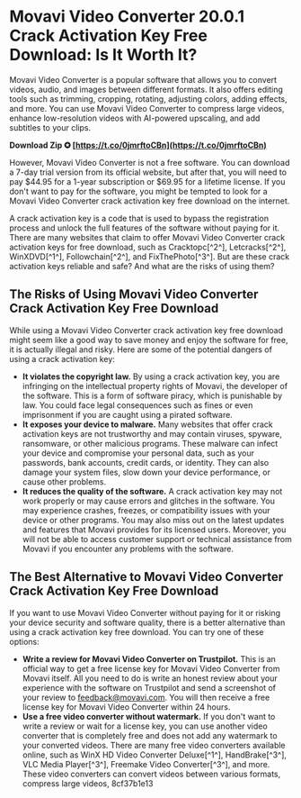 
 
# Movavi Video Converter 20.0.1 Crack Activation Key Free Download: Is It Worth It?
 
Movavi Video Converter is a popular software that allows you to convert videos, audio, and images between different formats. It also offers editing tools such as trimming, cropping, rotating, adjusting colors, adding effects, and more. You can use Movavi Video Converter to compress large videos, enhance low-resolution videos with AI-powered upscaling, and add subtitles to your clips.
 
**Download Zip ✪ [https://t.co/0jmrftoCBn](https://t.co/0jmrftoCBn)**


 
However, Movavi Video Converter is not a free software. You can download a 7-day trial version from its official website, but after that, you will need to pay $44.95 for a 1-year subscription or $69.95 for a lifetime license. If you don't want to pay for the software, you might be tempted to look for a Movavi Video Converter crack activation key free download on the internet.
 
A crack activation key is a code that is used to bypass the registration process and unlock the full features of the software without paying for it. There are many websites that claim to offer Movavi Video Converter crack activation keys for free download, such as Cracktopc[^2^], Letcracks[^2^], WinXDVD[^1^], Followchain[^2^], and FixThePhoto[^3^]. But are these crack activation keys reliable and safe? And what are the risks of using them?
 
## The Risks of Using Movavi Video Converter Crack Activation Key Free Download
 
While using a Movavi Video Converter crack activation key free download might seem like a good way to save money and enjoy the software for free, it is actually illegal and risky. Here are some of the potential dangers of using a crack activation key:
 
- **It violates the copyright law.** By using a crack activation key, you are infringing on the intellectual property rights of Movavi, the developer of the software. This is a form of software piracy, which is punishable by law. You could face legal consequences such as fines or even imprisonment if you are caught using a pirated software.
- **It exposes your device to malware.** Many websites that offer crack activation keys are not trustworthy and may contain viruses, spyware, ransomware, or other malicious programs. These malware can infect your device and compromise your personal data, such as your passwords, bank accounts, credit cards, or identity. They can also damage your system files, slow down your device performance, or cause other problems.
- **It reduces the quality of the software.** A crack activation key may not work properly or may cause errors and glitches in the software. You may experience crashes, freezes, or compatibility issues with your device or other programs. You may also miss out on the latest updates and features that Movavi provides for its licensed users. Moreover, you will not be able to access customer support or technical assistance from Movavi if you encounter any problems with the software.

## The Best Alternative to Movavi Video Converter Crack Activation Key Free Download
 
If you want to use Movavi Video Converter without paying for it or risking your device security and software quality, there is a better alternative than using a crack activation key free download. You can try one of these options:

- **Write a review for Movavi Video Converter on Trustpilot.** This is an official way to get a free license key for Movavi Video Converter from Movavi itself. All you need to do is write an honest review about your experience with the software on Trustpilot and send a screenshot of your review to feedback@movavi.com. You will then receive a free license key for Movavi Video Converter within 24 hours.
- **Use a free video converter without watermark.** If you don't want to write a review or wait for a license key, you can use another video converter that is completely free and does not add any watermark to your converted videos. There are many free video converters available online, such as WinX HD Video Converter Deluxe[^1^], HandBrake[^3^], VLC Media Player[^3^], Freemake Video Converter[^3^], and more. These video converters can convert videos between various formats, compress large videos, 8cf37b1e13


